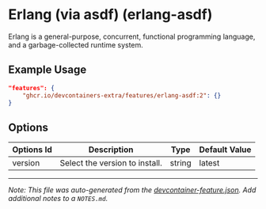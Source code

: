 
# Erlang (via asdf) (erlang-asdf)

Erlang is a general-purpose, concurrent, functional programming language, and a garbage-collected runtime system.

## Example Usage

```json
"features": {
    "ghcr.io/devcontainers-extra/features/erlang-asdf:2": {}
}
```

## Options

| Options Id | Description | Type | Default Value |
|-----|-----|-----|-----|
| version | Select the version to install. | string | latest |



---

_Note: This file was auto-generated from the [devcontainer-feature.json](devcontainer-feature.json).  Add additional notes to a `NOTES.md`._
